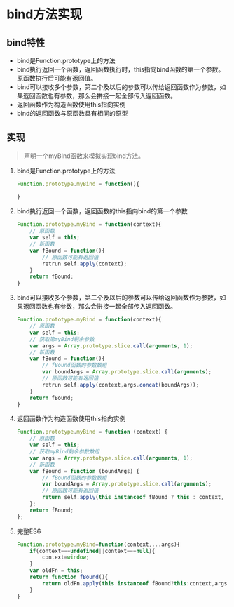 # bind方法实现

## bind特性

- bind是Function.prototype上的方法
- bind执行返回一个函数，返回函数执行时，this指向bind函数的第一个参数。原函数执行后可能有返回值。
- bind可以接收多个参数，第二个及以后的参数可以传给返回函数作为参数，如果返回函数也有参数，那么会拼接一起全部传入返回函数。
- 返回函数作为构造函数使用this指向实例
- bind的返回函数与原函数具有相同的原型

## 实现

> 声明一个myBInd函数来模拟实现bind方法。

1. bind是Function.prototype上的方法

   ```javascript
   Function.prototype.myBind = function(){
       
   }
   ```

2. bind执行返回一个函数，返回函数的this指向bind的第一个参数

   ```javascript
   Function.prototype.myBind = function(context){
       // 原函数
       var self = this;
       // 新函数
       var fBound = function(){
           // 原函数可能有返回值
           retrun self.apply(context);
       }
       return fBound;
   }
   ```
   
3. bind可以接收多个参数，第二个及以后的参数可以传给返回函数作为参数，如果返回函数也有参数，那么会拼接一起全部传入返回函数。

   ```javascript
   Function.prototype.myBind = function(context){
       // 原函数
       var self = this;
       // 获取第myBind剩余参数
       var args = Array.prototype.slice.call(arguments, 1);
       // 新函数
       var fBound = function(){
           // fBound函数的参数数组
           var boundArgs = Array.prototype.slice.call(arguments);
           // 原函数可能有返回值
           retrun self.apply(context,args.concat(boundArgs));
       }
       return fBound;
   }
   ```

4. 返回函数作为构造函数使用this指向实例

   ```javascript
   Function.prototype.myBind = function (context) {
       // 原函数
       var self = this;
       // 获取myBind剩余参数数组
       var args = Array.prototype.slice.call(arguments, 1);
       // 新函数
       var fBound = function (boundArgs) {
           // fBound函数的参数数组
           var boundArgs = Array.prototype.slice.call(arguments);
           // 原函数可能有返回值
           return self.apply(this instanceof fBound ? this : context, args.concat(boundArgs));
       };
       return fBound;
   };
   ```


5. 完整ES6

   ```js
   Function.prototype.myBind=function(context,...args){
       if(context===undefined||context===null){
           context=window;
       }
       var oldFn = this;
       return function fBound(){
           return oldFn.apply(this instanceof fBound?this:context,args.concat([...arguments]));
       }
   }
   ```

   